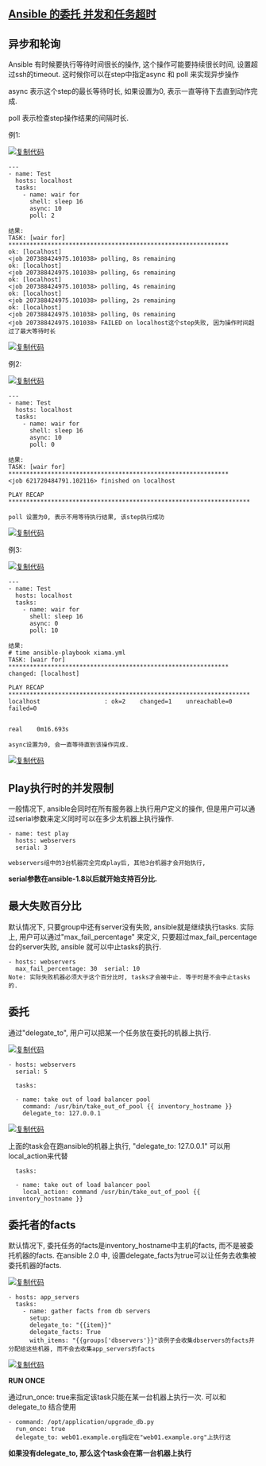 ## [Ansible 的委托 并发和任务超时](https://www.cnblogs.com/v394435982/p/5180933.html)

## 异步和轮询

Ansible 有时候要执行等待时间很长的操作, 这个操作可能要持续很长时间, 设置超过ssh的timeout. 这时候你可以在step中指定async 和 poll 来实现异步操作

async 表示这个step的最长等待时长, 如果设置为0, 表示一直等待下去直到动作完成.

poll 表示检查step操作结果的间隔时长.

例1:

[![复制代码](https://common.cnblogs.com/images/copycode.gif)](javascript:void(0);)

```
---
- name: Test
  hosts: localhost
  tasks:
    - name: wair for
      shell: sleep 16
      async: 10
      poll: 2

结果:
TASK: [wair for] ************************************************************** 
ok: [localhost]
<job 207388424975.101038> polling, 8s remaining
ok: [localhost]
<job 207388424975.101038> polling, 6s remaining
ok: [localhost]
<job 207388424975.101038> polling, 4s remaining
ok: [localhost]
<job 207388424975.101038> polling, 2s remaining
ok: [localhost]
<job 207388424975.101038> polling, 0s remaining
<job 207388424975.101038> FAILED on localhost这个step失败, 因为操作时间超过了最大等待时长
```

[![复制代码](https://common.cnblogs.com/images/copycode.gif)](javascript:void(0);)

例2:

[![复制代码](https://common.cnblogs.com/images/copycode.gif)](javascript:void(0);)

```
---
- name: Test
  hosts: localhost
  tasks:
    - name: wair for
      shell: sleep 16
      async: 10
      poll: 0

结果:
TASK: [wair for] ************************************************************** 
<job 621720484791.102116> finished on localhost

PLAY RECAP ********************************************************************

poll 设置为0, 表示不用等待执行结果, 该step执行成功
```

[![复制代码](https://common.cnblogs.com/images/copycode.gif)](javascript:void(0);)

例3:

[![复制代码](https://common.cnblogs.com/images/copycode.gif)](javascript:void(0);)

```
---
- name: Test
  hosts: localhost
  tasks:
    - name: wair for
      shell: sleep 16
      async: 0
      poll: 10

结果:
# time ansible-playbook xiama.yml 
TASK: [wair for] ************************************************************** 
changed: [localhost]

PLAY RECAP ******************************************************************** 
localhost                  : ok=2    changed=1    unreachable=0    failed=0   


real    0m16.693s

async设置为0, 会一直等待直到该操作完成.
```

[![复制代码](https://common.cnblogs.com/images/copycode.gif)](javascript:void(0);)

## Play执行时的并发限制 

一般情况下, ansible会同时在所有服务器上执行用户定义的操作, 但是用户可以通过serial参数来定义同时可以在多少太机器上执行操作.

```
- name: test play
  hosts: webservers
  serial: 3

webservers组中的3台机器完全完成play后, 其他3台机器才会开始执行,
```

**serial参数在ansible-1.8以后就开始支持百分比.**

## **最大失败百分比**

默认情况下, 只要group中还有server没有失败, ansible就是继续执行tasks. 实际上, 用户可以通过"max_fail_percentage" 来定义, 只要超过max_fail_percentage台的server失败, ansible 就可以中止tasks的执行.

```
- hosts: webservers
  max_fail_percentage: 30  serial: 10
Note: 实际失败机器必须大于这个百分比时, tasks才会被中止. 等于时是不会中止tasks的.
```

## 委托

通过"delegate_to", 用户可以把某一个任务放在委托的机器上执行. 

[![复制代码](https://common.cnblogs.com/images/copycode.gif)](javascript:void(0);)

```
- hosts: webservers
  serial: 5

  tasks:

  - name: take out of load balancer pool
    command: /usr/bin/take_out_of_pool {{ inventory_hostname }}
    delegate_to: 127.0.0.1
```

[![复制代码](https://common.cnblogs.com/images/copycode.gif)](javascript:void(0);)

上面的task会在跑ansible的机器上执行, "delegate_to: 127.0.0.1" 可以用local_action来代替

```
  tasks:

  - name: take out of load balancer pool
    local_action: command /usr/bin/take_out_of_pool {{ inventory_hostname }}
```

## 委托者的facts

默认情况下, 委托任务的facts是inventory_hostname中主机的facts, 而不是被委托机器的facts. 在ansible 2.0 中, 设置delegate_facts为true可以让任务去收集被委托机器的facts.

[![复制代码](https://common.cnblogs.com/images/copycode.gif)](javascript:void(0);)

```
- hosts: app_servers
  tasks:
    - name: gather facts from db servers
      setup:
      delegate_to: "{{item}}"
      delegate_facts: True
      with_items: "{{groups['dbservers'}}"该例子会收集dbservers的facts并分配给这些机器, 而不会去收集app_servers的facts
```

[![复制代码](https://common.cnblogs.com/images/copycode.gif)](javascript:void(0);)

**RUN ONCE**

通过run_once: true来指定该task只能在某一台机器上执行一次. 可以和delegate_to 结合使用

```
- command: /opt/application/upgrade_db.py
  run_once: true
  delegate_to: web01.example.org指定在"web01.example.org"上执行这
```

**如果没有delegate_to, 那么这个task会在第一台机器上执行**